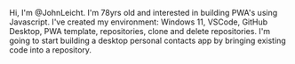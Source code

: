 Hi, I'm @JohnLeicht.
I'm 78yrs old and interested in building PWA's using Javascript.
I've created my environment: 
Windows 11, VSCode, GitHub Desktop, PWA template, repositories, clone and delete repositories.
I'm going to start building a desktop personal contacts app by bringing existing code into a repository.
